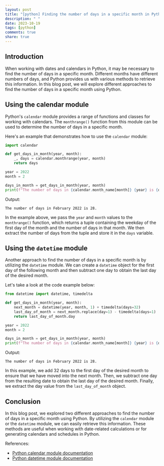 ```yaml
---
layout: post
title: "[python] Finding the number of days in a specific month in Python"
description: " "
date: 2023-10-19
tags: [python]
comments: true
share: true
---
```


## Introduction

When working with dates and calendars in Python, it may be necessary to find the number of days in a specific month. Different months have different numbers of days, and Python provides us with various methods to retrieve this information. In this blog post, we will explore different approaches to find the number of days in a specific month using Python.

## Using the calendar module

Python's `calendar` module provides a range of functions and classes for working with calendars. The `monthrange()` function from this module can be used to determine the number of days in a specific month.

Here's an example that demonstrates how to use the `calendar` module:

```python
import calendar

def get_days_in_month(year, month):
    _, days = calendar.monthrange(year, month)
    return days

year = 2022
month = 2

days_in_month = get_days_in_month(year, month)
print(f"The number of days in {calendar.month_name[month]} {year} is {days_in_month}.")
```

Output:
```
The number of days in February 2022 is 28.
```

In the example above, we pass the `year` and `month` values to the `monthrange()` function, which returns a tuple containing the weekday of the first day of the month and the number of days in that month. We then extract the number of days from the tuple and store it in the `days` variable.

## Using the `datetime` module

Another approach to find the number of days in a specific month is by utilizing the `datetime` module. We can create a `datetime` object for the first day of the following month and then subtract one day to obtain the last day of the desired month.

Let's take a look at the code example below:

```python
from datetime import datetime, timedelta

def get_days_in_month(year, month):
    next_month = datetime(year, month, 1) + timedelta(days=32)
    last_day_of_month = next_month.replace(day=1) - timedelta(days=1)
    return last_day_of_month.day

year = 2022
month = 2

days_in_month = get_days_in_month(year, month)
print(f"The number of days in {calendar.month_name[month]} {year} is {days_in_month}.")
```

Output:
```
The number of days in February 2022 is 28.
```

In this example, we add 32 days to the first day of the desired month to ensure that we have moved into the next month. Then, we subtract one day from the resulting date to obtain the last day of the desired month. Finally, we extract the day value from the `last_day_of_month` object.

## Conclusion

In this blog post, we explored two different approaches to find the number of days in a specific month using Python. By utilizing the `calendar` module or the `datetime` module, we can easily retrieve this information. These methods are useful when working with date-related calculations or for generating calendars and schedules in Python.

References:
- [Python calendar module documentation](https://docs.python.org/3/library/calendar.html)
- [Python datetime module documentation](https://docs.python.org/3/library/datetime.html)